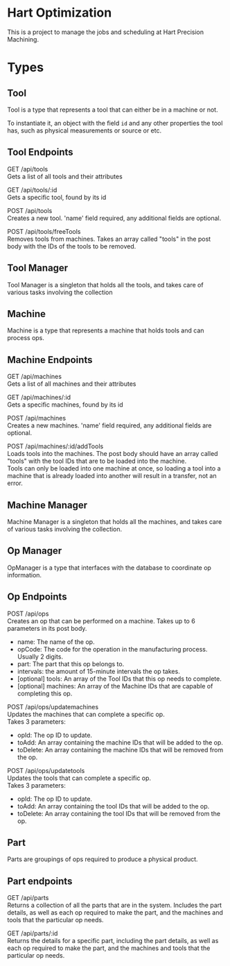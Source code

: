 # Hart Optimization
This is a project to manage the jobs and scheduling at Hart Precision Machining.

# Types
## Tool
Tool is a type that represents a tool that can either be in a machine or not.

To instantiate it, an object with the field `id` and any other properties the tool has, such as physical measurements or source or etc.

## Tool Endpoints
GET /api/tools  
Gets a list of all tools and their attributes

GET /api/tools/:id  
Gets a specific tool, found by its id

POST /api/tools  
Creates a new tool. 'name' field required, any additional fields are optional.

POST /api/tools/freeTools  
Removes tools from machines. Takes an array called "tools" in the post body with the IDs of the tools to be removed.

## Tool Manager 
Tool Manager is a singleton that holds all the tools, and takes care of various tasks involving the collection

## Machine
Machine is a type that represents a machine that holds tools and can process ops.

## Machine Endpoints
GET /api/machines  
Gets a list of all machines and their attributes

GET /api/machines/:id  
Gets a specific machines, found by its id

POST /api/machines  
Creates a new machines. 'name' field required, any additional fields are optional.

POST /api/machines/:id/addTools  
Loads tools into the machines. The post body should have an array called "tools" with the tool IDs that are to be loaded into the machine.   
Tools can only be loaded into one machine at once, so loading a tool into a machine that is already loaded into another will result in a transfer, not an error.

## Machine Manager
Machine Manager is a singleton that holds all the machines, and takes care of various tasks involving the collection.

## Op Manager
OpManager is a type that interfaces with the database to coordinate op information.

## Op Endpoints
POST /api/ops  
Creates an op that can be performed on a machine.
Takes up to 6 parameters in its post body.  
* name: The name of the op. 
* opCode: The code for the operation in the manufacturing process. Usually 2 digits.
* part: The part that this op belongs to.
* intervals: the amount of 15-minute intervals the op takes.
* [optional] tools: An array of the Tool IDs that this op needs to complete.
* [optional] machines: An array of the Machine IDs that are capable of completing this op.


POST /api/ops/updatemachines  
Updates the machines that can complete a specific op.  
Takes 3 parameters:  
* opId: The op ID to update.
* toAdd: An array containing the machine IDs that will be added to the op.
* toDelete: An array containing the machine IDs that will be removed from the op.

POST /api/ops/updatetools  
Updates the tools that can complete a specific op.  
Takes 3 parameters:  
* opId: The op ID to update.
* toAdd: An array containing the tool IDs that will be added to the op.
* toDelete: An array containing the tool IDs that will be removed from the op.

## Part 
Parts are groupings of ops required to produce a physical product.

## Part endpoints
GET /api/parts  
Returns a collection of all the parts that are in the system. Includes the part details, as well as each op required to make the part,
and the machines and tools that the particular op needs.

GET /api/parts/:id  
Returns the details for a specific part, including the part details, as well as each op required to make the part,
and the machines and tools that the particular op needs.